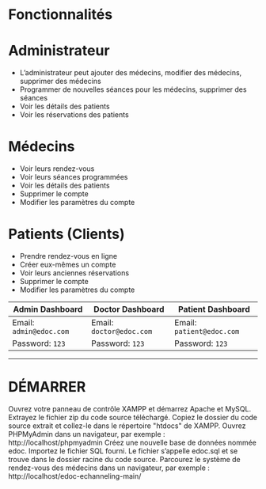 # Fonctionnalités
# Administrateur

- L’administrateur peut ajouter des médecins, modifier des médecins, supprimer des médecins
- Programmer de nouvelles séances pour les médecins, supprimer des séances
- Voir les détails des patients
- Voir les réservations des patients

# Médecins

- Voir leurs rendez-vous
- Voir leurs séances programmées
- Voir les détails des patients
- Supprimer le compte
- Modifier les paramètres du compte

# Patients (Clients)

- Prendre rendez-vous en ligne
- Créer eux-mêmes un compte
- Voir leurs anciennes réservations
- Supprimer le compte
- Modifier les paramètres du compte

    
| Admin Dashboard | Doctor Dashboard | Patient Dashboard |
| -------| -------| -------|
| Email: `admin@edoc.com` | Email: `doctor@edoc.com` |   Email: `patient@edoc.com` | 
| Password: `123` |  Password: `123` |  Password: `123` |
 
  
-----------------------------------------------


# DÉMARRER

Ouvrez votre panneau de contrôle XAMPP et démarrez Apache et MySQL.
Extrayez le fichier zip du code source téléchargé.
Copiez le dossier du code source extrait et collez-le dans le répertoire "htdocs" de XAMPP.
Ouvrez PHPMyAdmin dans un navigateur, par exemple : http://localhost/phpmyadmin
Créez une nouvelle base de données nommée edoc.
Importez le fichier SQL fourni. Le fichier s’appelle edoc.sql et se trouve dans le dossier racine du code source.
Parcourez le système de rendez-vous des médecins dans un navigateur, par exemple : http://localhost/edoc-echanneling-main/